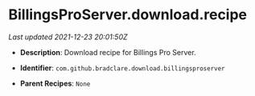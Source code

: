# BillingsProServer.download.recipe

_Last updated 2021-12-23 20:01:50Z_

- **Description**: Download recipe for Billings Pro Server.

- **Identifier**: `com.github.bradclare.download.billingsproserver`

- **Parent Recipes**: `None`
